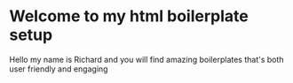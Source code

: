 # Welcome to my html boilerplate setup

Hello my name is Richard and you will find amazing boilerplates that's both user friendly and engaging 
